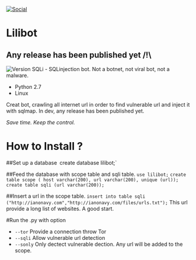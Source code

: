 [![Social](https://img.shields.io/badge/Twitter-W0x404-blue.svg?style=flat-square)](http://www.twitter.com/W0x404)

# Lilibot
## Any release has been published yet /!\
![Version](https://img.shields.io/badge/Version-0.1-lightgrey.svg?style=flat-square) 
SQLi - SQLinjection bot. Not a botnet, not viral bot,  not a malware.
- Python 2.7
- Linux

Creat bot, crawling all internet url in order to find vulnerable url and inject it with sqlmap.
In dev, any release has been published yet.

*Save time. Keep the control.*

# How to Install ?

##Set up a database`
`create database lilibot;`

##Feed the database with scope table and sqli table.
`use lilibot;`
`create table scope ( host varchar(200), url varchar(200), unique (url));`
`create table sqli (url varchar(200));`

##Insert a url in the scope table.
`insert into table sqli ("http://ianonavy.com","http://ianonavy.com/files/urls.txt");`
This url provide a long list of websites. A good start.

#Run the .py with option
* `--tor` Provide a connection throw Tor
* `--sqli` Allow vulnerable url detection
* `--sonly` Only dectect vulnerable dection. Any url will be added to the scope.

